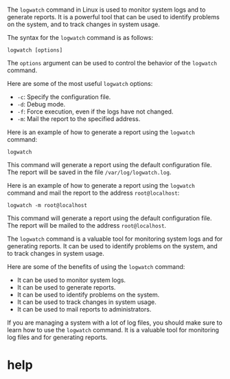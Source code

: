 # 

The `logwatch` command in Linux is used to monitor system logs and to generate reports. It is a powerful tool that can be used to identify problems on the system, and to track changes in system usage.

The syntax for the `logwatch` command is as follows:

```
logwatch [options]
```

The `options` argument can be used to control the behavior of the `logwatch` command.

Here are some of the most useful `logwatch` options:

* `-c`: Specify the configuration file.
* `-d`: Debug mode.
* `-f`: Force execution, even if the logs have not changed.
* `-m`: Mail the report to the specified address.

Here is an example of how to generate a report using the `logwatch` command:

```
logwatch
```

This command will generate a report using the default configuration file. The report will be saved in the file `/var/log/logwatch.log`.

Here is an example of how to generate a report using the `logwatch` command and mail the report to the address `root@localhost`:

```
logwatch -m root@localhost
```

This command will generate a report using the default configuration file. The report will be mailed to the address `root@localhost`.

The `logwatch` command is a valuable tool for monitoring system logs and for generating reports. It can be used to identify problems on the system, and to track changes in system usage.

Here are some of the benefits of using the `logwatch` command:

* It can be used to monitor system logs.
* It can be used to generate reports.
* It can be used to identify problems on the system.
* It can be used to track changes in system usage.
* It can be used to mail reports to administrators.

If you are managing a system with a lot of log files, you should make sure to learn how to use the `logwatch` command. It is a valuable tool for monitoring log files and for generating reports.




# help 

```

```
